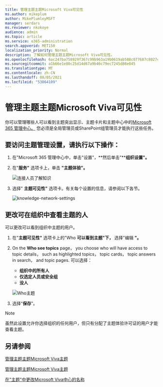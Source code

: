```yaml
---
title: 管理主题主题Microsoft Viva可见性
ms.author: mikeplum
author: MikePlumleyMSFT
manager: serdars
ms.reviewer: nkokoye
audience: admin
ms.topic: article
ms.service: o365-administration
search.appverid: MET150
localization_priority: Normal
description: 了解如何管理主题主题Microsoft Viva可见性。
ms.openlocfilehash: 6ac247ba758929f367c99b963a19b0619ab588c077687c8027c2807d98732211
ms.sourcegitcommit: a1b66e1e80c25d14d67a9b46c79ec7245d88e045
ms.translationtype: MT
ms.contentlocale: zh-CN
ms.lasthandoff: 08/05/2021
ms.locfileid: "53864109"
---
```

# <a name="manage-topic-visibility-in-microsoft-viva-topics"></a>管理主题主题Microsoft Viva可见性

你可以管理哪些人可以看到主题突出显示、主题卡片和主题中心中的[Microsoft 365 管理中心。](https://admin.microsoft.com) 您必须是全局管理员或SharePoint组管理员才能执行这些任务。

## <a name="to-access-topics-management-settings"></a>要访问主题管理设置，请执行以下操作：

1. 在"Microsoft 365 管理中心中，单击"设置"，**然后单击"****组织设置"。**
2. 在"**服务"** 选项卡上，单击 **"主题体验"。**

    ![连接人员了解知识](../media/admin-org-knowledge-options-completed.png) 

3. 选择" **主题可见性"** 选项卡。有关每个设置的信息，请参阅以下各节。

    ![knowledge-network-settings](../media/knowledge-network-settings-topic-visibility.png) 

##  <a name="change-who-can-see-topics-in-your-organization"></a>更改可在组织中查看主题的人

可以更改可以看到组织中主题的用户。

1. 在"**主题可见性"** 选项卡上的"Who **可以看到主题"下，** 选择"编辑 **"。**
2. On the **Who see topics** page， you choose who will have access to topic details， such as highlighted topics， topic cards， topic answers in search， and topic pages. 可以选择：
    - **组织中的所有人**
    - **仅选定人员或安全组**
    - **没人**

    ![Who主题](../media/k-manage-who-can-see-topics.png) 

3. 选择“**保存**”。  
 
> [!Note] 
> 虽然此设置允许你选择组织的任何用户，但只有分配了主题体验许可证的用户才能查看主题。

## <a name="see-also"></a>另请参阅

[管理主题主题Microsoft Viva主题](topic-experiences-discovery.md)

[管理主题主题Microsoft Viva主题](topic-experiences-user-permissions.md)

[在"主题"中更改Microsoft Viva中心的名称](topic-experiences-administration.md)

